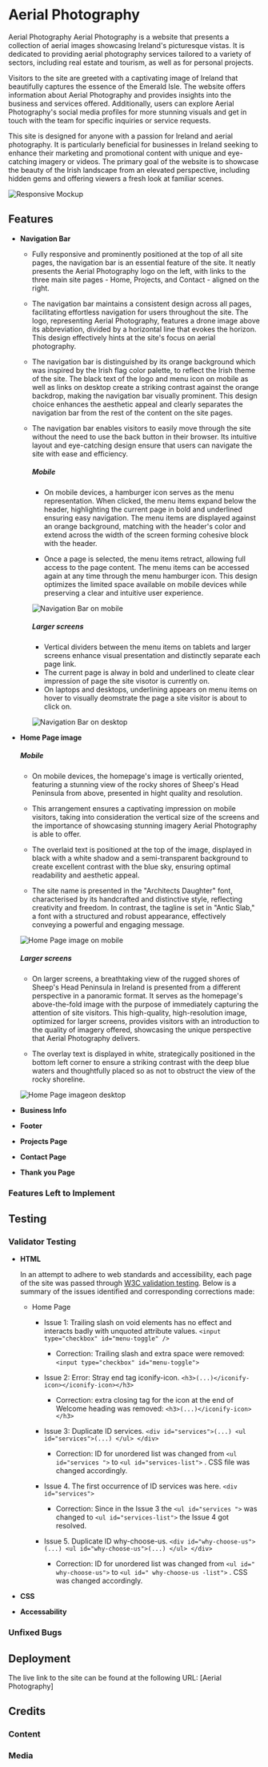 # Aerial Photography
Aerial Photography Aerial Photography is a website that presents a collection of aerial images showcasing Ireland's picturesque vistas. It is dedicated to providing aerial photography services tailored to a variety of sectors, including real estate and tourism, as well as for personal projects.

Visitors to the site are greeted with a captivating image of Ireland that beautifully captures the essence of the Emerald Isle. The website offers information about Aerial Photography and provides insights into the business and services offered. Additionally, users can explore Aerial Photography's social media profiles for more stunning visuals and get in touch with the team for specific inquiries or service requests.

This site is designed for anyone with a passion for Ireland and aerial photography. It is particularly beneficial for businesses in Ireland seeking to enhance their marketing and promotional content with unique and eye-catching imagery or videos. The primary goal of the website is to showcase the beauty of the Irish landscape from an elevated perspective, including hidden gems and offering viewers a fresh look at familiar scenes.

![Responsive Mockup](media/aerial-photography-responsive-mockup.png)

## Features

- __Navigation Bar__

  - Fully responsive and prominently positioned at the top of all site pages, the navigation bar is an essential feature of the site. It neatly presents the Aerial Photography logo on the left, with links to the three main site pages - Home, Projects, and Contact - aligned on the right.
  
  - The navigation bar maintains a consistent design across all pages, facilitating effortless navigation for users throughout the site. The logo, representing Aerial Photography, features a drone image above its abbreviation, divided by a horizontal line that evokes the horizon. This design effectively hints at the site's focus on aerial photography.
  
  - The navigation bar is distinguished by its orange background which was inspired by the Irish flag color palette, to reflect the Irish theme of the site. The black text of the logo and menu icon on mobile as well as links on desktop create a striking contrast against the orange backdrop, making the navigation bar visually prominent. This design choice enhances the aesthetic appeal and clearly separates the navigation bar from the rest of the content on the site pages.

  - The navigation bar enables visitors to easily move through the site without the need to use the back button in their browser. Its intuitive layout and eye-catching design ensure that users can navigate the site with ease and efficiency.


    ##### Mobile
    - On mobile devices, a hamburger icon serves as the menu representation. When clicked, the menu items expand below the header, highlighting the current page in bold and underlined ensuring easy navigation. The menu items are displayed against an orange background, matching with the header's color and extend across the width of the screen forming cohesive block with the header.

    - Once a page is selected, the menu items retract, allowing full access to the page content. The menu items can be accessed again at any time through the menu hamburger icon. This design optimizes the limited space available on mobile devices while preserving a clear and intuitive user experience.

    ![Navigation Bar on mobile](media/navigation-bar-mobile.png)
    
    ##### Larger screens
    - Vertical dividers between the menu items on tablets and larger screens enhance visual presentation and distinctly separate each page link.
    - The current page is alway in bold and underlined to cleate clear impression of page the site visotor is currently on.
    - On laptops and desktops, underlining appears on menu items on hover to visually deomstrate the page a site visitor is about to click on.
  
    ![Navigation Bar on desktop](media/navigation-bar.png)

- __Home Page image__

    ##### Mobile

    - On mobile devices, the homepage's image is vertically oriented, featuring a stunning view of the rocky shores of Sheep's Head Peninsula from above, presented in hight quality and resolution.
  
    - This arrangement ensures a captivating impression on mobile visitors, taking into consideration the vertical size of the screens and the importance of showcasing stunning imagery Aerial Photography is able to offer.
  
    - The overlaid text is positioned at the top of the image, displayed in black with a white shadow and a semi-transparent background to create excellent contrast with the blue sky, ensuring optimal readability and aesthetic appeal.

    - The site name is presented in the "Architects Daughter" font, characterised by its handcrafted and distinctive style, reflecting creativity and freedom. In contrast, the tagline is set in "Antic Slab," a font with a structured and robust appearance, effectively conveying a powerful and engaging message.

    ![Home Page image on mobile](media/home-page-image-mobile.png)

    ##### Larger screens
    
    - On larger screens, a breathtaking view of the rugged shores of Sheep's Head Peninsula in Ireland is presented from a different perspective in a panoramic format. It serves as the homepage's above-the-fold image with the purpose of immediately capturing the attention of site visitors. This high-quality, high-resolution image, optimized for larger screens, provides visitors with an introduction to the quality of imagery offered, showcasing the unique perspective that Aerial Photography delivers.

    - The overlay text is displayed in white, strategically positioned in the bottom left corner to ensure a striking contrast with the deep blue waters and thoughtfully placed so as not to obstruct the view of the rocky shoreline.

    ![Home Page imageon desktop](media/home-page-image.png)

   

- __Business Info__

- __Footer__

- __Projects Page__

- __Contact Page__

- __Thank you Page__

### Features Left to Implement

## Testing

### Validator Testing

- __HTML__

    In an attempt to adhere to web standards and accessibility, each page of the site was passed through [W3C validation testing](<https://validator.w3.org/nu/?showsource=yes&doc=https%3A%2F%2Fkatepaulauskas.github.io%2Faerial-photography%2F>). Below is a summary of the issues identified and corresponding corrections made:

    - Home Page
  
      - Issue 1: Trailing slash on void elements has no effect and interacts badly with unquoted attribute values.
            ```
                        <input type="checkbox" id="menu-toggle" />
            ```
        - Correction: Trailing slash and extra space were removed:
                ```
                    <input type="checkbox" id="menu-toggle">
                ```

      - Issue 2: Error: Stray end tag iconify-icon.
                ```
                            <h3>(...)</iconify-icon></iconify-icon></h3>
                ```

    	- Correction: extra closing tag for the icon at the end of Welcome heading was removed:
                ```
                    <h3>(...)</iconify-icon></h3>
                ```

      - Issue 3: Duplicate ID services.
                ```
                    <div id="services">(...)
                        <ul id="services">(...)
                        </ul>
                    </div>
                ```

          - Correction: ID for unordered list was changed from 
                    ```
                        <ul id="services ">
                    ```
            to 
                    ```
                        <ul id="services-list">
                    ```
            . CSS file was changed accordingly.
                    
      - Issue 4. The first occurrence of ID services  was here.
                ```
                    <div id="services">
                ```

          - Correction: Since in the Issue 3 the 
                    ```
                        <ul id="services ">
                    ```
            was changed to 
                    ```
                        <ul id="services-list">
                    ```
            the Issue 4 got resolved.

      - Issue 5. Duplicate ID why-choose-us.
                ```
                    <div id="why-choose-us">(...)
                        <ul id="why-choose-us">(...)
                        </ul>
                    </div>
                ```

          - Correction: ID for unordered list was changed from 
                    ```
                        <ul id=" why-choose-us">
                    ```
            to 
                    ```
                        <ul id=" why-choose-us -list">
                    ```
            . CSS was changed accordingly.

- __CSS__

- __Accessability__

### Unfixed Bugs

## Deployment

The live link to the site can be found at the following URL: [Aerial Photography]

## Credits

### Content

### Media


